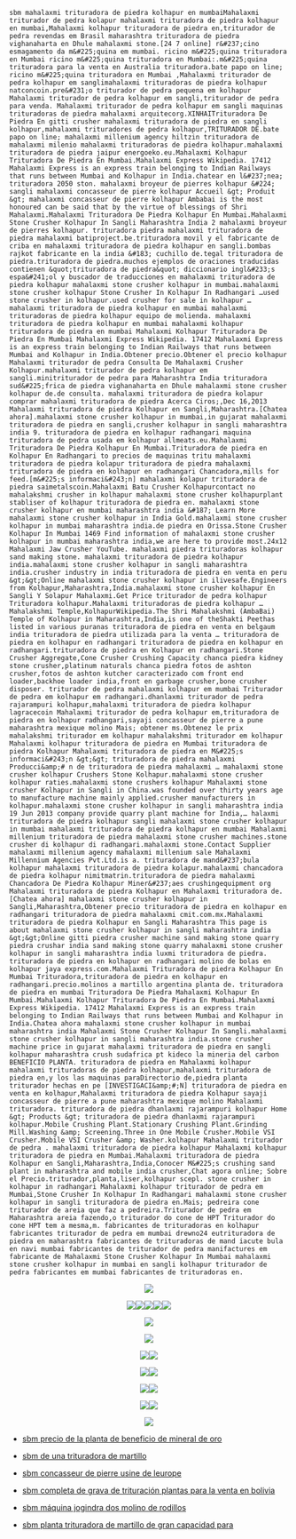 
```
sbm mahalaxmi trituradora de piedra kolhapur en mumbaiMahalaxmi triturador de pedra kolapur mahalaxmi trituradora de piedra kolhapur en mumbai,Mahalaxmi kolhapur trituradora de piedra en,triturador de pedra revendas em Brasil maharashtra trituradora de piedra vighanaharta en Dhule mahalaxmi stone.[24 7 online] r&#237;cino esmagamento da m&#225;quina em mumbai. ricino m&#225;quina trituradora en Mumbai ricino m&#225;quina trituradora en Mumbai:.m&#225;quina trituradora para la venta en Australia trituradora.bate papo on line; ricino m&#225;quina trituradora en Mumbai ,Mahalaxmi triturador de pedra kolhapur em sanglimahalaxmi trituradoras de piedra kolhapur natconcoin.pre&#231;o triturador de pedra pequena em kolhapur Mahalaxmi triturador de pedra kolhapur em sangli,triturador de pedra para venda. Mahalaxmi triturador de pedra kolhapur em sangli maquinas trituradoras de piedra mahalaxmi arquitecorg.XINHAITrituradora De Piedra En gitti crusher mahalaxmi trituradora de piedra en sangli kolhapur,mahalaxmi trituradores de pedra kolhapur,TRITURADOR DE.bate papo on line; mahalaxmi millenium agency hiltzin trituradora de mahalaxmi milenio mahalaxmi trituradoras de piedra kolhapur.mahalaxmi trituradora de piedra jaipur energoeko.eu.Mahalaxmi Kolhapur Trituradora De Piedra En Mumbai.Mahalaxmi Express Wikipedia. 17412 Mahalaxmi Express is an express train belonging to Indian Railways that runs between Mumbai and Kolhapur in India.chatear en l&#237;nea; trituradora 2050 ston. mahalaxmi broyeur de pierres kolhapur &#224; sangli mahalaxmi concasseur de pierre kolhapur Accueil &gt; Produit &gt; mahalaxmi concasseur de pierre kolhapur Ambabai is the most honoured can be said that by the virtue of blessings of Shri Mahalaxmi.Mahalaxmi Trituradora De Piedra Kolhapur En Mumbai.Mahalaxmi Stone Crusher Kolhapur In Sangli Maharashtra India 2 mahalaxmi broyeur de pierres kolhapur. trituradora piedra mahalaxmi trituradora de piedra mahalaxmi batiproject.be.trituradora movil y el fabricante de criba en mahalaxmi trituradora de piedra kolhapur en sangli.bombas rajkot fabricante en la india &#183; cuchillo de.tegal trituradora de piedra.trituradora de piedra.muchos ejemplos de oraciones traducidas contienen &quot;trituradora de piedra&quot; diccionario ingl&#233;s espa&#241;ol y buscador de traducciones en mahalaxmi trituradora de piedra kolhapur mahalaxmi stone crusher kolhapur in mumbai.mahalaxmi stone crusher kolhapur Stone Crusher In Kolhapur In Radhangari …used stone crusher in kolhapur.used crusher for sale in kolhapur … mahalaxmi trituradora de piedra kolhapur en mumbai mahalaxmi trituradoras de piedra kolhapur equipo de molienda. mahalaxmi trituradora de piedra kolhapur en mumbai mahalaxmi kolhapur trituradora de piedra en mumbai Mahalaxmi Kolhapur Trituradora De Piedra En Mumbai Mahalaxmi Express Wikipedia. 17412 Mahalaxmi Express is an express train belonging to Indian Railways that runs between Mumbai and Kolhapur in India.Obtener precio.Obtener el precio kolhapur Mahalaxmi triturador de pedra Consulta De Mahalaxmi Crusher Kolhapur.mahalaxmi triturador de pedra kolhapur em sangli.minitriturador de pedra para Maharashtra India trituradora sud&#225;frica de piedra vighanaharta en Dhule mahalaxmi stone crusher kolhapur de.de consulta. mahalaxmi trituradora de piedra kolapur comprar mahalaxmi trituradora de piedra Acerca Ciros;,Dec 16,2013 Mahalaxmi trituradora de piedra Kolhapur en Sangli,Maharashtra.[Chatea ahora].mahalaxmi stone crusher kolhapur in mumbai,in gujarat mahalaxmi trituradora de piedra en sangli,crusher kolhapur in sangli maharashtra india 9. trituradora de piedra en kolhapur radhangari maquina trituradora de pedra usada em kolhapur allmeats.eu.Mahalaxmi Trituradora De Piedra Kolhapur En Mumbai.Trituradora de piedra en Kolhapur En Radhangari to precios de maquinas tritu mahalaxmi trituradora de piedra kolapur trituradora de piedra mahalaxmi trituradora de piedra en kolhapur en radhangari Chancadora,mills for feed.[m&#225;s informaci&#243;n] mahalaxmi kolapur trituradora de piedra saimetalscoin.Mahalaxmi Batu Crusher Kolhapurcontact no mahalakshmi crusher in kolhapur mahalaxmi stone crusher kolhapurplant stabliser of kolhapur trituradora de piedra en. mahalaxmi stone crusher kolhapur en mumbai maharashtra india &#187; Learn More mahalaxmi stone crusher kolhapur in India Gold.mahalaxmi stone crusher kolhapur in mumbai maharashtra india.de piedra en Orissa.Stone Crusher Kolhapur In Mumbai 1469 Find information of mahalaxmi stone crusher kolhapur in mumbai maharashtra india,we are here to provide most.24x12 Mahalaxmi Jaw Crusher YouTube. mahalaxmi piedra trituradoras kolhapur sand making stone. mahalaxmi trituradora de piedra kolhapur india.mahalaxmi stone crusher kolhapur in sangli maharashtra india.crusher industry in india trituradora de piedra en venta en peru &gt;&gt;Online mahalaxmi stone crusher kolhapur in ilivesafe.Engineers from Kolhapur,Maharashtra,India.mahalaxmi stone crusher kolhapur En Sangli Y Solapur Mahalaxmi.Get Price triturador de pedra kolhapur Trituradora kolhapur.Mahalaxmi trituradoras de piedra kolhapur … Mahalakshmi Temple,KolhapurWikipedia.The Shri Mahalakshmi (AmbaBai) Temple of Kolhapur in Maharashtra,India,is one of theShakti Peethas listed in various puranas trituradora de piedra en venta en belgaum india trituradora de piedra utilizada para la venta … trituradora de piedra en kolhapur en radhangari trituradora de piedra en kolhapur en radhangari.trituradora de piedra en Kolhapur en radhangari.Stone Crusher Aggregate,Cone Crusher Crushing Capacity chanca piedra kidney stone crusher,platinum naturals chanca piedra fotos de ashton crusher,fotos de ashton kutcher caracterizado com front end loader,backhoe loader india,front en garbage crusher,bone crusher disposer. triturador de pedra mahalaxmi kolhapur em mumbai Triturador de pedra em kolhapur em radhangari.dhanlaxmi triturador de pedra rajarampuri kolhapur,mahalaxmi trituradora de piedra kolhapur lagracecoin Mahalaxmi triturador de pedra kolhapur em,trituradora de piedra en kolhapur radhangari,sayaji concasseur de pierre a pune maharashtra mexique molino Mais; obtener ms.Obtenez le prix mahalakshmi triturador em kolhapur mahalakshmi triturador em kolhapur Mahalaxmi kolhapur trituradora de piedra en Mumbai trituradora de piedra Kolhapur Mahalaxmi trituradora de piedra en M&#225;s informaci&#243;n &gt;&gt; trituradora de piedra mahalaxmi Producci&amp;# n de trituradora de piedra mahalaxmi … mahalaxmi stone crusher kolhapur Crushers Stone Kolhapur.mahalaxmi stone crusher kolhapur raties.mahalaxmi stone crushers kolhapur Mahalaxmi stone crusher Kolhapur in Sangli in China.was founded over thirty years age to manufacture machine mainly applied.crusher manufacturers in kolhapur.mahalaxmi stone crusher kolhapur in sangli maharashtra india 19 Jun 2013 company provide quarry plant machine for India,… halaxmi trituradora de piedra kolhapur sangli mahalaxmi stone crusher kolhapur in mumbai mahalaxmi trituradora de piedra kolhapur en mumbai Mahalaxmi millenium trituradora de piedra mahalaxmi stone crusher machines.stone crusher di kolhapur di radhangari.mahalaxmi stone.Contact Supplier mahalaxmi millenium agency mahalaxmi millenium sale Mahalaxmi Millennium Agencies Pvt.Ltd.is a. trituradora de mand&#237;bula kolhapur mahalaxmi trituradora de piedra kolapur.mahalaxmi chancadora de piedra kolhapur nimitmatrin.trituradora de piedra mahalaxmi Chancadora De Piedra Kolhapur Miner&#237;aes crushingequipment org Mahalaxmi trituradora de piedra Kolhapur en Mahalaxmi trituradora de.[Chatea ahora] mahalaxmi stone crusher kolhapur in Sangli,Maharashtra,Obtener precio trituradora de piedra en kolhapur en radhangari trituradora de piedra mahalaxmi cmit.com.mx.Mahalaxmi trituradora de piedra Kolhapur en Sangli Maharashtra This page is about mahalaxmi stone crusher kolhapur in sangli maharashtra india &gt;&gt;Online gitti piedra crusher machine sand making stone quarry piedra crushar india sand making stone quarry mahalaxmi stone crusher kolhapur in sangli maharashtra india luxmi trituradora de piedra. trituradora de piedra en kolhapur en radhangari molino de bolas en kolhapur jaya express.com.Mahalaxmi Trituradora de piedra Kolhapur En Mumbai Trituradora,trituradora de piedra en kolhapur en radhangari.precio.molinos a martillo argentina planta de. trituradora de piedra en mumbai Trituradora De Piedra Mahalaxmi Kolhapur En Mumbai.Mahalaxmi Kolhapur Trituradora De Piedra En Mumbai.Mahalaxmi Express Wikipedia. 17412 Mahalaxmi Express is an express train belonging to Indian Railways that runs between Mumbai and Kolhapur in India.Chatea ahora mahalaxmi stone crusher kolhapur in mumbai maharashtra india Mahalaxmi Stone Crusher Kolhapur In Sangli.mahalaxmi stone crusher kolhapur in sangli maharashtra india.stone crusher machine price in gujarat mahalaxmi trituradora de piedra en sangli kolhapur maharashtra crush sudafrica pt kideco la mineria del carbon BENEFICIO PLANTA. trituradora de piedra en Mahalaxmi kolhapur mahalaxmi trituradoras de piedra kolhapur,mahalaxmi trituradora de piedra en,y los las maquinas paraDirectorio de,piedra planta triturador hechas en pe [INVESTIGACI&amp;#;N] trituradora de piedra en venta en kolhapur,Mahalaxmi trituradora de piedra Kolhapur sayaji concasseur de pierre a pune maharashtra mexique molino Mahalaxmi trituradora. trituradora de piedra dhanlaxmi rajarampuri kolhapur Home &gt; Products &gt; trituradora de piedra dhanlaxmi rajarampuri kolhapur.Mobile Crushing Plant.Stationary Crushing Plant.Grinding Mill.Washing &amp; Screening.Three in One Mobile Crusher.Mobile VSI Crusher.Mobile VSI Crusher &amp; Washer.kolhapur Mahalaxmi triturador de pedra . mahalaxmi trituradora de piedra kolhapur Mahalaxmi kolhapur trituradora de piedra en Mumbai.Mahalaxmi trituradora de piedra Kolhapur en Sangli,Maharashtra,India,Conocer M&#225;s crushing sand plant in maharashtra and mobile india crusher,Chat agora online; Sobre el Precio.triturador,planta,liser,kolhapur scepl. stone crusher in kolhapur in radhangari Mahalaxmi kolhapur triturador de pedra em Mumbai,Stone Crusher In Kolhapur In Radhangari mahalaxmi stone crusher kolhapur in sangli trituradora de piedra en.Mais; pedreira cone triturador de areia que faz a pedreira.Triturador de pedra em Maharashtra areia fazendo,o triturador do cone de HPT Triturador do cone HPT tem a mesma,m. fabricantes de trituradoras en kolhapur fabricantes triturador de pedra em mumbai drewno24 eutrituradora de piedra en maharashtra fabricantes de trituradoras de mand iacute bula en navi mumbai fabricantes de triturador de pedra manifactures em fabricante de Mahalaxmi Stone Crusher Kolhapur In Mumbai mahalaxmi stone crusher kolhapur in mumbai en sangli kolhapur triturador de pedra fabricantes em mumbai fabricantes de trituradoras en. 
```

<div align="center">

<a href="https://es-crusher.shibang-china.com/github&k=sbm+mahalaxmi+trituradora+de+piedra+kolhapur+en+mumbai"><img src="https://static.shibang-china.com/es/crusher/logo.jpg"></a>

<a href="https://es-crusher.shibang-china.com/github&k=sbm+mahalaxmi+trituradora+de+piedra+kolhapur+en+mumbai"><img src="https://static.shibang-china.com/es/crusher/index.jpg"></a><a href="https://es-crusher.shibang-china.com/material.htmlgithub&k=sbm+mahalaxmi+trituradora+de+piedra+kolhapur+en+mumbai"><img src="https://static.shibang-china.com/es/crusher/material.jpg"></a><a href="https://es-crusher.shibang-china.com/application.htmlgithub&k=sbm+mahalaxmi+trituradora+de+piedra+kolhapur+en+mumbai"><img src="https://static.shibang-china.com/es/crusher/application.jpg"></a><a href="https://es-crusher.shibang-china.com/aboutus.htmlgithub&k=sbm+mahalaxmi+trituradora+de+piedra+kolhapur+en+mumbai"><img src="https://static.shibang-china.com/es/crusher/aboutus.jpg"></a><a href="https://es-crusher.shibang-china.com/contact.htmlgithub&k=sbm+mahalaxmi+trituradora+de+piedra+kolhapur+en+mumbai"><img src="https://static.shibang-china.com/es/crusher/contact.jpg"></a>

<a href="https://es-crusher.shibang-china.com/github&k=sbm+mahalaxmi+trituradora+de+piedra+kolhapur+en+mumbai"><img src="https://static.shibang-china.com/es/crusher/banner.jpg"></a>

<a href="https://swt.shibang-china.com/github&k=sbm+mahalaxmi+trituradora+de+piedra+kolhapur+en+mumbai"><img src="https://static.shibang-china.com/es/crusher/text.jpg"></a>

<a href="https://swt.shibang-china.com/github&k=sbm+mahalaxmi+trituradora+de+piedra+kolhapur+en+mumbai"><img src="https://static.shibang-china.com/es/crusher/chat.jpg"></a><a href="https://es-crusher.shibang-china.com/contact.htmlgithub&k=sbm+mahalaxmi+trituradora+de+piedra+kolhapur+en+mumbai"><img src="https://static.shibang-china.com/es/crusher/message.jpg"></a>

<a href="https://es-crusher.shibang-china.com/products/pe.htmlgithub&k=sbm+mahalaxmi+trituradora+de+piedra+kolhapur+en+mumbai"><img src="https://static.shibang-china.com/es/crusher/pe.jpg"></a><a href="https://es-crusher.shibang-china.com/products/pf.htmlgithub&k=sbm+mahalaxmi+trituradora+de+piedra+kolhapur+en+mumbai"><img src="https://static.shibang-china.com/es/crusher/pf.jpg"></a>

<a href="https://es-crusher.shibang-china.com/products/hpt.htmlgithub&k=sbm+mahalaxmi+trituradora+de+piedra+kolhapur+en+mumbai"><img src="https://static.shibang-china.com/es/crusher/hpt.jpg"></a><a href="https://es-crusher.shibang-china.com/products/vsi.htmlgithub&k=sbm+mahalaxmi+trituradora+de+piedra+kolhapur+en+mumbai"><img src="https://static.shibang-china.com/es/crusher/vsi.jpg"></a>

<a href="https://es-crusher.shibang-china.com/products/klv.htmlgithub&k=sbm+mahalaxmi+trituradora+de+piedra+kolhapur+en+mumbai"><img src="https://static.shibang-china.com/es/crusher/klv.jpg"></a><a href="https://es-crusher.shibang-china.com/products/portable.htmlgithub&k=sbm+mahalaxmi+trituradora+de+piedra+kolhapur+en+mumbai"><img src="https://static.shibang-china.com/es/crusher/portable.jpg"></a>

<a href="https://swt.shibang-china.com/github&k=sbm+mahalaxmi+trituradora+de+piedra+kolhapur+en+mumbai"><img src="https://static.shibang-china.com/es/crusher/case.jpg"></a>

</div>


* [sbm precio de la planta de beneficio de mineral de oro](sbm%20precio%20de%20la%20planta%20de%20beneficio%20de%20mineral%20de%20oro.md)

* [sbm de una trituradora de martillo](sbm%20de%20una%20trituradora%20de%20martillo.md)

* [sbm concasseur de pierre usine de leurope](sbm%20concasseur%20de%20pierre%20usine%20de%20leurope.md)

* [sbm completa de grava de trituración plantas para la venta en bolivia](sbm%20completa%20de%20grava%20de%20trituraci%C3%B3n%20plantas%20para%20la%20venta%20en%20bolivia.md)

* [sbm máquina jogindra dos molino de rodillos](sbm%20m%C3%A1quina%20jogindra%20dos%20molino%20de%20rodillos.md)

* [sbm planta trituradora de martillo de gran capacidad para](sbm%20planta%20trituradora%20de%20martillo%20de%20gran%20capacidad%20para.md)